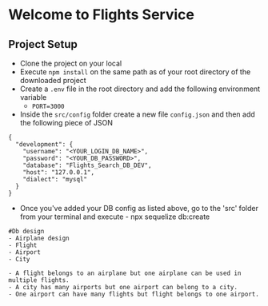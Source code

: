# Welcome to Flights Service

## Project Setup 
- Clone the project on your local
- Execute `npm install` on the same path as of your root directory of the downloaded project
- Create a `.env` file in the root directory and add the following environment variable
  - `PORT=3000`
- Inside the `src/config` folder create a new file `config.json` and then add the following piece of JSON

```
{
  "development": {
    "username": "<YOUR_LOGIN_DB_NAME>",
    "password": "<YOUR_DB_PASSWORD>",
    "database": "Flights_Search_DB_DEV",
    "host": "127.0.0.1",
    "dialect": "mysql"
  }
}

```
- Once you've added your DB config as listed above, go to the 'src' folder from your terminal and execute - npx sequelize db:create

```
#Db design
- Airplane design
- Flight
- Airport
- City

- A flight belongs to an airplane but one airplane can be used in multiple flights.
- A city has many airports but one airport can belong to a city.
- One airport can have many flights but flight belongs to one airport. 